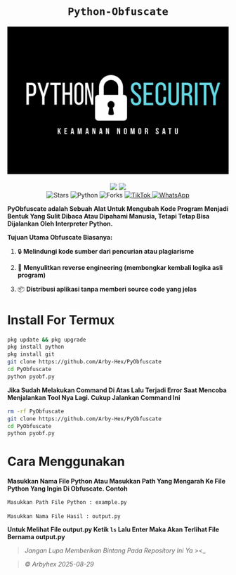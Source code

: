 <h1 align="center"><code>Python-Obfuscate</code></h1> <p align="center"> <img src="https://github.com/Arby-Hex/PyObfuscate/blob/main/banner.png" width="590"><br><br>
  <img src="https://img.shields.io/static/v1?label=Daemon+Community&color=green&message=+&logo=nano&logoColor=white&style=for-the-badge">
    <img src="https://img.shields.io/static/v1?label=Author&color=green&message=ArbyHex&logo=nim&logoColor=white&style=for-the-badge"><br>
  <img src="https://img.shields.io/github/stars/Arby-Hex/PyObfuscate?style=for-the-badge&logo=github" alt="Stars">
<img src="https://img.shields.io/badge/Python-3776AB?style=for-the-badge&logo=python&logoColor=white&labelColor=555555" alt="Python">
  <img src="https://img.shields.io/github/forks/Arby-Hex/PyObfuscate?style=for-the-badge&logo=github" alt="Forks">
    <a href="https://tiktok.com/@by_exe9" target="_blank">
  <img src="https://img.shields.io/badge/TikTok-000000?style=for-the-badge&logo=tiktok&logoColor=white" alt="TikTok">
</a>
<a href="https://https://whatsapp.com/channel/0029VbBLBZ80lwgrRDEnyV0v" target="_blank">
  <img src="https://img.shields.io/badge/WhatsApp-25D366?style=for-the-badge&logo=whatsapp&logoColor=white" alt="WhatsApp">
</a>

**PyObfuscate adalah Sebuah Alat Untuk Mengubah Kode Program Menjadi Bentuk Yang Sulit Dibaca Atau Dipahami Manusia, Tetapi Tetap Bisa Dijalankan Oleh Interpreter Python.**

**Tujuan Utama Obfuscate Biasanya:**

1. 🔒 **Melindungi kode sumber dari pencurian atau plagiarisme**


2. 🚫 **Menyulitkan reverse engineering (membongkar kembali logika asli program)**


3. 📦 **Distribusi aplikasi tanpa memberi source code yang jelas**

# Install For Termux
```bash
pkg update && pkg upgrade
pkg install python
pkg install git
git clone https://github.com/Arby-Hex/PyObfuscate
cd PyObfuscate
python pyobf.py
```

**Jika Sudah Melakukan Command Di Atas Lalu Terjadi Error Saat Mencoba Menjalankan Tool Nya Lagi. Cukup Jalankan Command Ini**

```bash
rm -rf PyObfuscate
git clone https://github.com/Arby-Hex/PyObfuscate
cd PyObfuscate
python pyobf.py
```

# Cara Menggunakan
**Masukkan Nama File Python Atau Masukkan Path Yang Mengarah Ke File Python Yang Ingin Di Obfuscate. Contoh**
```
Masukkan Path File Python : example.py

Masukkan Nama File Hasil : output.py
```
**Untuk Melihat File output.py Ketik `ls` Lalu Enter Maka Akan Terlihat File Bernama output.py**

> _Jangan Lupa Memberikan Bintang Pada Repository Ini Ya >_<_

> _© Arbyhex 2025-08-29_
